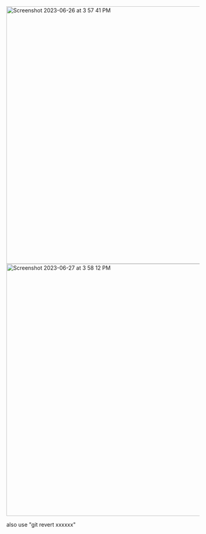 <img width="672" alt="Screenshot 2023-06-26 at 3 57 41 PM" src="https://github.com/60eokk/60eokk.github.io/assets/117603244/8db378c8-fd5b-4246-9899-7f0d4f92b13c">



<img width="658" alt="Screenshot 2023-06-27 at 3 58 12 PM" src="https://github.com/60eokk/60eokk.github.io/assets/117603244/157fa4b9-0a48-44c0-b0ba-cac463e9e02b">

also use "git revert xxxxxx"
